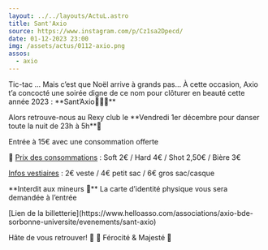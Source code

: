 ```yaml
---
layout: ../../layouts/ActuL.astro
title: Sant'Axio
source: https://www.instagram.com/p/Cz1sa2Dpecd/
date: 01-12-2023 23:00
img: /assets/actus/0112-axio.png
assos:
  - axio
---
```


<p>Tic-tac … Mais c’est que Noël arrive à grands pas… À cette occasion, Axio t’a concocté une soirée digne de ce nom pour clôturer en beauté cette année 2023 : **Sant’Axio🎅🏼🎄**</p>

<p>Alors retrouve-nous au Rexy club le **Vendredi 1er décembre pour danser toute la nuit de 23h à 5h**🕺</p>

<p>Entrée à 15€ avec une consommation offerte</p>

<p>🍻 <u>Prix des consommations</u> :
Soft 2€ / Hard 4€ / Shot 2,50€ / Bière 3€</p>

<p><u>Infos vestiaires</u> :
2€ veste / 4€ petit sac / 6€ gros sac/casque</p>

<p>**Interdit aux mineurs 🔞**
La carte d’identité physique vous sera demandée à l’entrée</p>

<p>[Lien de la billetterie](https://www.helloasso.com/associations/axio-bde-sorbonne-universite/evenements/sant-axio)

<p>Hâte de vous retrouver! 💚
🦌 Férocité & Majesté 🦈</p>
